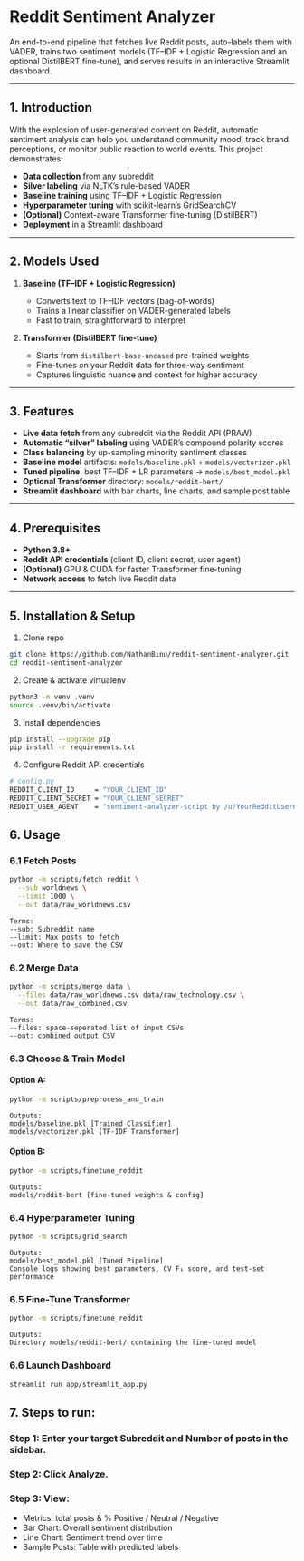 #  Reddit Sentiment Analyzer

An end-to-end pipeline that fetches live Reddit posts, auto-labels them with VADER, trains two sentiment models (TF–IDF + Logistic Regression and an optional DistilBERT fine-tune), and serves results in an interactive Streamlit dashboard.

---

## 1. Introduction

With the explosion of user-generated content on Reddit, automatic sentiment analysis can help you understand community mood, track brand perceptions, or monitor public reaction to world events. This project demonstrates:

- **Data collection** from any subreddit  
- **Silver labeling** via NLTK’s rule-based VADER  
- **Baseline training** using TF–IDF + Logistic Regression  
- **Hyperparameter tuning** with scikit-learn’s GridSearchCV  
- **(Optional)** Context-aware Transformer fine-tuning (DistilBERT)  
- **Deployment** in a Streamlit dashboard  

---

## 2. Models Used

1. **Baseline (TF–IDF + Logistic Regression)**  
   - Converts text to TF–IDF vectors (bag-of-words)  
   - Trains a linear classifier on VADER-generated labels  
   - Fast to train, straightforward to interpret  

2. **Transformer (DistilBERT fine-tune)**   
   - Starts from `distilbert-base-uncased` pre-trained weights  
   - Fine-tunes on your Reddit data for three-way sentiment  
   - Captures linguistic nuance and context for higher accuracy  

---

## 3. Features

- **Live data fetch** from any subreddit via the Reddit API (PRAW)  
- **Automatic “silver” labeling** using VADER’s compound polarity scores  
- **Class balancing** by up-sampling minority sentiment classes  
- **Baseline model** artifacts: `models/baseline.pkl` + `models/vectorizer.pkl`  
- **Tuned pipeline**: best TF–IDF + LR parameters → `models/best_model.pkl`  
- **Optional Transformer** directory: `models/reddit-bert/`  
- **Streamlit dashboard** with bar charts, line charts, and sample post table  

---

## 4. Prerequisites

- **Python 3.8+**  
- **Reddit API credentials** (client ID, client secret, user agent)  
- **(Optional)** GPU & CUDA for faster Transformer fine-tuning  
- **Network access** to fetch live Reddit data  

---

## 5. Installation & Setup

1. Clone repo  

```bash
git clone https://github.com/NathanBinu/reddit-sentiment-analyzer.git
cd reddit-sentiment-analyzer
```
2. Create & activate virtualenv  
```bash
python3 -m venv .venv
source .venv/bin/activate
```
3. Install dependencies  
```bash
pip install --upgrade pip
pip install -r requirements.txt
```
4. Configure Reddit API credentials  

```bash
# config.py
REDDIT_CLIENT_ID     = "YOUR_CLIENT_ID"
REDDIT_CLIENT_SECRET = "YOUR_CLIENT_SECRET"
REDDIT_USER_AGENT    = "sentiment-analyzer-script by /u/YourRedditUsername"
```

## 6. Usage

### 6.1 Fetch Posts  

```bash
python -m scripts/fetch_reddit \
  --sub worldnews \
  --limit 1000 \
  --out data/raw_worldnews.csv
```
    Terms:
    --sub: Subreddit name
    --limit: Max posts to fetch
    --out: Where to save the CSV

### 6.2 Merge Data  

```bash
python -m scripts/merge_data \
  --files data/raw_worldnews.csv data/raw_technology.csv \
  --out data/raw_combined.csv
```
    Terms:
    --files: space-seperated list of input CSVs
    --out: combined output CSV

### 6.3 Choose & Train Model  

#### Option A: 
```bash
python -m scripts/preprocess_and_train
```
    Outputs:
    models/baseline.pkl [Trained Classifier]
    models/vectorizer.pkl [TF-IDF Transformer]

#### Option B:
```bash
python -m scripts/finetune_reddit
```
    Outputs:
    models/reddit-bert [fine-tuned weights & config]

### 6.4 Hyperparameter Tuning  

```bash
python -m scripts/grid_search
```
    Outputs:
    models/best_model.pkl [Tuned Pipeline]
    Console logs showing best parameters, CV F₁ score, and test-set performance

### 6.5 Fine-Tune Transformer   
```bash
python -m scripts/finetune_reddit
```
    Outputs:
    Directory models/reddit-bert/ containing the fine-tuned model

### 6.6 Launch Dashboard  
```bash
streamlit run app/streamlit_app.py
```

## 7. Steps to run:

### Step 1: Enter your target Subreddit and Number of posts in the sidebar.
### Step 2: Click Analyze.
### Step 3: View:
- Metrics: total posts & % Positive / Neutral / Negative
- Bar Chart: Overall sentiment distribution
- Line Chart: Sentiment trend over time 
- Sample Posts: Table with predicted labels